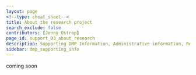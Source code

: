 ```yaml
---
layout: page
<!--type: cheat_sheet-->
title: About the research project
search_exclude: false
contributors: [Jenny Ostrop]
page_id: support_03_about_research
description: Supporting DMP Information, Administrative information, Research project, Contributors, Funding
sidebar: dmp_supporting_info
---
```


coming soon

